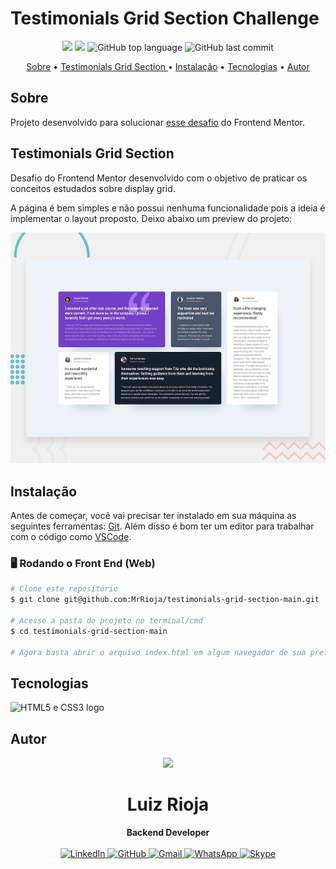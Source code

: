 # Testimonials Grid Section Challenge

<p align="center">
  <img src="https://img.shields.io/static/v1?label=frontend&message=mentor&color=blueviolet&style=for-the-badge"/>
  <img src="https://img.shields.io/github/license/MrRioja/testimonials-grid-section-main?color=blueviolet&logo=License&style=for-the-badge"/>
  <img alt="GitHub top language" src="https://img.shields.io/github/languages/top/MrRioja/testimonials-grid-section-main?color=blueviolet&logo=html5&logoColor=white&style=for-the-badge">
  <img alt="GitHub last commit" src="https://img.shields.io/github/last-commit/MrRioja/testimonials-grid-section-main?color=blueviolet&style=for-the-badge">
</p>

<p align="center">
  <a href="#sobre">Sobre</a> •
  <a href="#testimonials-grid-section">Testimonials Grid Section 
  </a> •
  <a href="#instalação">Instalação</a> •
  <a href="#tecnologias">Tecnologias</a> •
  <a href="#autor">Autor</a>  
</p>

## Sobre

Projeto desenvolvido para solucionar [esse desafio](https://www.frontendmentor.io/challenges/testimonials-grid-section-Nnw6J7Un7) do Frontend Mentor.

## Testimonials Grid Section

Desafio do Frontend Mentor desenvolvido com o objetivo de praticar os conceitos estudados sobre display grid.

A página é bem simples e não possui nenhuma funcionalidade pois a ideia é implementar o layout proposto.
Deixo abaixo um preview do projeto:

![Testimonial section preview](design/desktop-preview.jpg)

## Instalação

Antes de começar, você vai precisar ter instalado em sua máquina as seguintes ferramentas:
[Git](https://git-scm.com).
Além disso é bom ter um editor para trabalhar com o código como [VSCode](https://code.visualstudio.com/).

### 🖥️ Rodando o Front End (Web)

```bash
# Clone este repositório
$ git clone git@github.com:MrRioja/testimonials-grid-section-main.git

# Acesse a pasta do projeto no terminal/cmd
$ cd testimonials-grid-section-main

# Agora basta abrir o arquivo index.html em algum navegador de sua preferência
```

## Tecnologias

<img src="https://upload.wikimedia.org/wikipedia/commons/thumb/1/10/CSS3_and_HTML5_logos_and_wordmarks.svg/1280px-CSS3_and_HTML5_logos_and_wordmarks.svg.png" alt="HTML5 e CSS3 logo" height="150" />

## Autor

<div align="center">
<img src="https://images.weserv.nl/?url=avatars.githubusercontent.com/u/55336456?v=4&h=100&w=100&fit=cover&mask=circle&maxage=7d" />
<h1>Luiz Rioja</h1>
<strong>Backend Developer</strong>
<br/>
<br/>

<a href="https://linkedin.com/in/luizrioja" target="_blank">
<img alt="LinkedIn" src="https://img.shields.io/badge/linkedin-%230077B5.svg?style=for-the-badge&logo=linkedin&logoColor=white"/>
</a>

<a href="https://github.com/mrrioja" target="_blank">
<img alt="GitHub" src="https://img.shields.io/badge/github-%23121011.svg?style=for-the-badge&logo=github&logoColor=white"/>
</a>

<a href="mailto:lulyrioja@gmail.com?subject=Fala%20Dev" target="_blank">
<img alt="Gmail" src="https://img.shields.io/badge/Gmail-D14836?style=for-the-badge&logo=gmail&logoColor=white" />
</a>

<a href="https://api.whatsapp.com/send?phone=5511933572652" target="_blank">
<img alt="WhatsApp" src="https://img.shields.io/badge/WhatsApp-25D366?style=for-the-badge&logo=whatsapp&logoColor=white"/>
</a>

<a href="https://join.skype.com/invite/tvBbOq03j5Uu" target="_blank">
<img alt="Skype" src="https://img.shields.io/badge/SKYPE-%2300AFF0.svg?style=for-the-badge&logo=Skype&logoColor=white"/>
</a>

<br/>
<br/>
</div>
